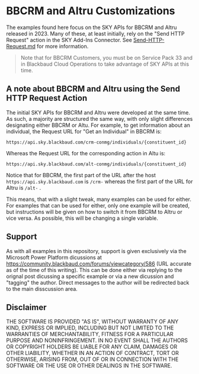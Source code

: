 # BBCRM and Altru Customizations
The examples found here focus on the SKY APIs for BBCRM and Altru released in 2023.  Many of these, at least initially, rely on the "Send HTTP Request" action in the SKY Add-Ins Connector.  See [Send-HTTP-Request.md](./Send-HTTP-Request.md) for more information. 

> Note that for BBCRM Customers, you must be on Service Pack 33 and in Blackbaud Cloud Operations to take advantage of SKY APIs at this time. 

## A note about BBCRM and Altru using the Send HTTP Request Action
The initial SKY APIs for BBCRM and Altru were developed at the same time.  As such, a majority are structured the same way, with only slight differences designating either BBCRM or Altu.  For example, to get information about an individual, the Request URL for "Get an Individual" in BBCRM is:

```
https://api.sky.blackbaud.com/crm-conmg/individuals/{constituent_id}
```

Whereas the Request URL for the corresponding action in Altu is:

```
https://api.sky.blackbaud.com/alt-conmg/individuals/{constituent_id}

```
Notice that for BBCRM, the first part of the URL after the host `https://api.sky.blackbaud.com` is `/crm-` whereas the first part of the URL for Altru is `/alt-` . 

This means, that with a slight tweak, many examples can be used for either.  For examples that can be used for either, only one example will be created, but instructions will be given on how to switch it from BBCRM to Altru or vice versa.  As possible, this will be changing a single variable.  

## Support
As with all examples in this repository, support is given exclusively via the Microsoft Power Platform dicussions at https://community.blackbaud.com/forums/viewcategory/586 (URL accurate as of the time of this writing).  This can be done either via replying to the orignal post dicussing a specific example or via a new dicussion and "tagging" the author.  Direct messages to the author will be redirected back to the main disscussion area. 

## Disclaimer
THE SOFTWARE IS PROVIDED "AS IS", WITHOUT WARRANTY OF ANY KIND, EXPRESS OR IMPLIED, INCLUDING BUT NOT LIMITED TO THE WARRANTIES OF MERCHANTABILITY, FITNESS FOR A PARTICULAR PURPOSE AND NONINFRINGEMENT. IN NO EVENT SHALL THE AUTHORS OR COPYRIGHT HOLDERS BE LIABLE FOR ANY CLAIM, DAMAGES OR OTHER LIABILITY, WHETHER IN AN ACTION OF CONTRACT, TORT OR OTHERWISE, ARISING FROM, OUT OF OR IN CONNECTION WITH THE SOFTWARE OR THE USE OR OTHER DEALINGS IN THE SOFTWARE.
